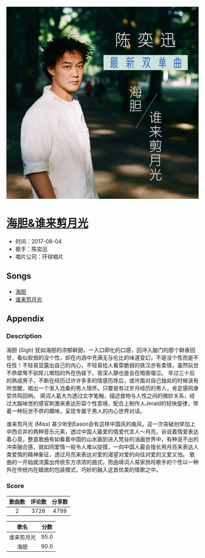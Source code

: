 <p align="center">
	<img src="imgs/海胆_谁来剪月光.jpg" alt="album_img" />
</p>

# [海胆&谁来剪月光](https://music.163.com/album?id=35835294)

* 时间：2017-08-04
* 歌手：陈奕迅
* 唱片公司：环球唱片
## Songs

* [海胆](songs/海胆_493285090/README.md)
* [谁来剪月光](songs/谁来剪月光_493283125/README.md)
## Appendix

### Description

海胆 (Sigh)
犹如海胆的浓郁鲜甜，一入口即化的口感，回冲入脑门的那个鲜香回甘，看似软弱的没个性，却在内涵中充满无与伦比的味道变幻，不是没个性而是不任性！不轻易显露出自己的内心，不轻易给人看穿脆弱的铁汉亦有柔情，虽然玩世不恭桀骜不驯屌儿啷铛的外在伪装下，夜深人静也是会在暗夜啜泣。
年过三十后的熟成男子，不断在经历过许许多多的情感历炼后，或许面对自己独处的时候该有所觉醒，唱出一个渐入沧桑的男人情怀。只要是有过岁月经历的男人，肯定感同身受共鸣回响。
填词人葛大为透过文字笔触，描述食物与人性之间的微妙关系，经过大脑味觉的感官刺激来表达形容个性意境，配合上制作人Jerald的轻快旋律，带着一种玩世不恭的趣味，呈现专属于男人的内心世界对话。

谁来剪月光 (Miss)
甚少听到Eason会有这样中国风的曲风，这一次突破创举加上中西合并的两种音乐元素，透过中国人最爱的情爱代言人～月亮，诉说着情爱表达着心意，整首歌曲有如看着中国的山水画到进入梵谷的油画世界中，有种说不出的冲突融合感，就如同爱情一般令人难以捉摸，一向中国人最会擅长用月亮来表达人类爱情的精神象征，透过月亮来表达对爱的渴望对爱的向往对爱的又爱又怕。
歌曲的一开始就流露出传统东方浓浓的曲式，而由填词人易家扬将歌手的个性以一种外在传统内在嬉痞的包装模式，巧妙的融入这首优美的情歌之中。

### Score

|歌曲数|评论数|分享数|
|:---:|:---:|:---:|
|2|3726|4799|

|歌名|分数|
|:---:|:---:|
|谁来剪月光|95.0
|海胆|90.0
